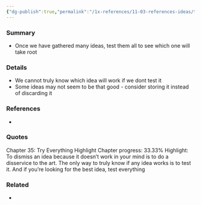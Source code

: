 ```yaml
---
{"dg-publish":true,"permalink":"/1x-references/11-03-references-ideas/test-all-your-ideas/","title":"Test all your ideas","dgShowBacklinks":false}
---
```



### Summary
- Once we have gathered many ideas, test them all to see which one will take root

### Details
- We cannot truly know which idea will work if we dont test it
- Some ideas may not seem to be that good - consider storing it instead of discarding it

### References
- 

### Quotes


Chapter 35: Try Everything
Highlight
Chapter progress: 33.33%
Highlight: To dismiss an idea because it doesn’t work in your mind is to do a disservice to the art. The only way to truly know if any idea works is to test it. And if you’re looking for the best idea, test everything


### Related
- 